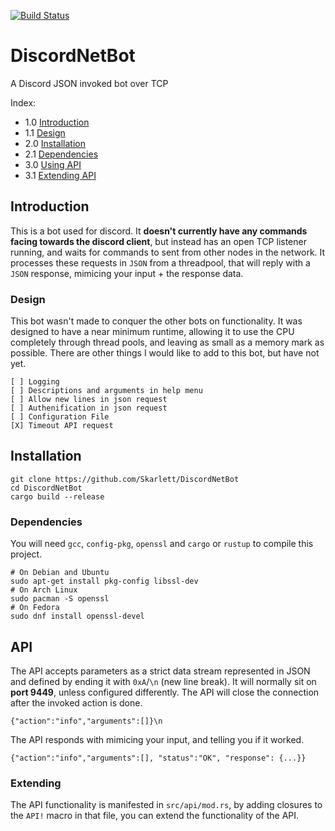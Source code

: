 [![Build Status](https://travis-ci.org/Skarlett/DiscordNetBot.svg?branch=master)](https://travis-ci.org/Skarlett/DiscordNetBot)

# DiscordNetBot
A Discord JSON invoked bot over TCP

Index:
  - 1.0 [Introduction](https://github.com/Skarlett/DiscordNetBot#Introduction)
  - 1.1 [Design](https://github.com/Skarlett/DiscordNetBot#Design)
  - 2.0 [Installation](https://github.com/Skarlett/DiscordNetBot#Installation)
  - 2.1 [Dependencies](https://github.com/Skarlett/DiscordNetBot#Dependencies)
  - 3.0 [Using API](https://github.com/Skarlett/DiscordNetBot#API)
  - 3.1 [Extending API](https://github.com/Skarlett/DiscordNetBot#Extending)



## Introduction

This is a bot used for discord. It **doesn't currently have any commands facing towards the discord client**, but instead has an open TCP listener running, and waits for commands to sent from other nodes in the network. It processes these requests in `JSON` from a threadpool, that will reply with a `JSON` response, mimicing your input + the response data.

### Design
This bot wasn't made to conquer the other bots on functionality. It was designed to have a near minimum runtime, allowing it to use the CPU completely through thread pools, and leaving as small as a memory mark as possible. There are other things I would like to add to this bot, but have not yet.

    [ ] Logging
    [ ] Descriptions and arguments in help menu
    [ ] Allow new lines in json request
    [ ] Authenification in json request
    [ ] Configuration File
    [X] Timeout API request

## Installation
```
git clone https://github.com/Skarlett/DiscordNetBot
cd DiscordNetBot
cargo build --release
```

### Dependencies
You will need `gcc`, `config-pkg`, `openssl` and `cargo` or `rustup` to compile this project.
```
# On Debian and Ubuntu
sudo apt-get install pkg-config libssl-dev
# On Arch Linux
sudo pacman -S openssl
# On Fedora
sudo dnf install openssl-devel
```

## API
The API accepts parameters as a strict data stream represented in JSON and defined by ending it with `0xA`/`\n` (new line break). It will normally sit on **port 9449**, unless configured differently. The API will close the connection after the invoked action is done.

    {"action":"info","arguments":[]}\n
    
The API responds with mimicing your input, and telling you if it worked.

    {"action":"info","arguments":[], "status":"OK", "response": {...}}
    
### Extending
The API functionality is manifested in `src/api/mod.rs`, by adding closures to the `API!` macro in that file, you can extend the functionality of the API.
